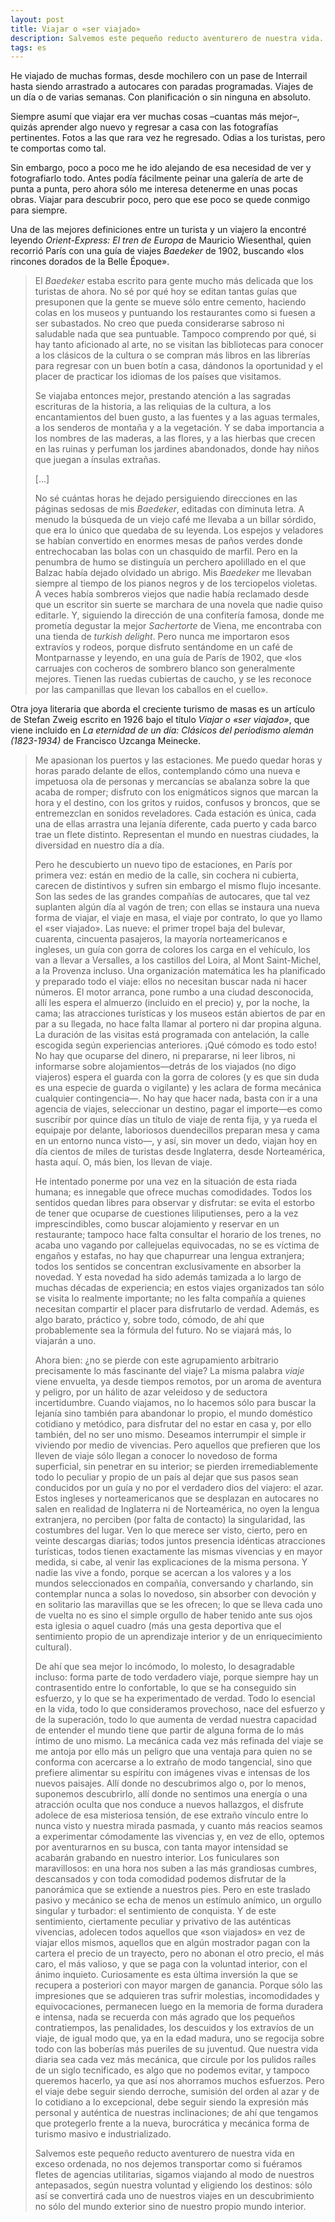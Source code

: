 ```yaml
---
layout: post
title: Viajar o «ser viajado»
description: Salvemos este pequeño reducto aventurero de nuestra vida.
tags: es
---
```


He viajado de muchas formas, desde mochilero con un pase de Interrail
hasta siendo arrastrado a autocares con paradas programadas. Viajes de un día
o de varias semanas. Con planificación o sin ninguna en absoluto.

Siempre asumí que viajar era ver muchas cosas –cuantas más mejor–, quizás
aprender algo nuevo y regresar a casa con las fotografías pertinentes. Fotos a
las que rara vez he regresado. Odias a los turistas, pero te comportas como tal.

Sin embargo, poco a poco me he ido alejando de esa necesidad de ver y
fotografiarlo todo. Antes podía fácilmente peinar una galería de arte de punta
a punta, pero ahora sólo me interesa detenerme en unas pocas obras. Viajar para
descubrir poco, pero que ese poco se quede conmigo para siempre.

Una de las mejores definiciones entre un turista y un viajero la encontré
leyendo *Orient-Express: El tren de Europa* de Mauricio Wiesenthal, quien
recorrió París con una guía de viajes *Baedeker* de 1902, buscando «los
rincones dorados de la Belle Époque».

> El *Baedeker* estaba escrito para gente mucho más delicada que los turistas de
> ahora. No sé por qué hoy se editan tantas guías que presuponen que la gente
> se mueve sólo entre cemento, haciendo colas en los museos y puntuando los
> restaurantes como si fuesen a ser subastados. No creo que pueda considerarse
> sabroso ni saludable nada que sea puntuable. Tampoco comprendo por qué, si
> hay tanto aficionado al arte, no se visitan las bibliotecas para conocer a
> los clásicos de la cultura o se compran más libros en las librerías para
> regresar con un buen botín a casa, dándonos la oportunidad y el placer de
> practicar los idiomas de los países que visitamos.
>
> Se viajaba entonces mejor, prestando atención a las sagradas escrituras de la
> historia, a las reliquias de la cultura, a los encantamientos del buen gusto,
> a las fuentes y a las aguas termales, a los senderos de montaña y a la
> vegetación. Y se daba importancia a los nombres de las maderas, a las flores,
> y a las hierbas que crecen en las ruinas y perfuman los jardines abandonados,
> donde hay niños que juegan a ínsulas extrañas.
>
> [...]
>
> No sé cuántas horas he dejado persiguiendo direcciones en las páginas sedosas
> de mis *Baedeker*, editadas con diminuta letra. A menudo la búsqueda de un
> viejo café me llevaba a un billar sórdido, que era lo único que quedaba de su
> leyenda. Los espejos y veladores se habían convertido en enormes mesas de
> paños verdes donde entrechocaban las bolas con un chasquido de marfil. Pero
> en la penumbra de humo se distinguía un perchero apolillado en el que Balzac
> había dejado olvidado un abrigo. Mis *Baedeker* me llevaban siempre al tiempo
> de los pianos negros y de los terciopelos violetas. A veces había sombreros
> viejos que nadie había reclamado desde que un escritor sin suerte se marchara
> de una novela que nadie quiso editarle. Y, siguiendo la dirección de una
> confitería famosa, donde me prometía degustar la mejor *Sachertorte* de Viena,
> me encontraba con una tienda de *turkish delight*. Pero nunca me importaron
> esos extravíos y rodeos, porque disfruto sentándome en un café de
> Montparnasse y leyendo, en una guía de París de 1902, que «los carruajes con
> cocheros de sombrero blanco son generalmente mejores. Tienen las ruedas
> cubiertas de caucho, y se les reconoce por las campanillas que llevan los
> caballos en el cuello».

Otra joya literaria que aborda el creciente turismo de masas es un artículo de
Stefan Zweig escrito en 1926 bajo el título *Viajar o «ser viajado»*, que viene
incluido en *La eternidad de un día: Clásicos del periodismo alemán (1823-1934)*
de Francisco Uzcanga Meinecke.

> Me apasionan los puertos y las estaciones. Me puedo quedar horas y horas parado
> delante de ellos, contemplando cómo una nueva e impetuosa ola de personas y
> mercancías se abalanza sobre la que acaba de romper; disfruto con los
> enigmáticos signos que marcan la hora y el destino, con los gritos y ruidos,
> confusos y broncos, que se entremezclan en sonidos reveladores. Cada estación
> es única, cada una de ellas arrastra una lejanía diferente, cada puerto y cada
> barco trae un flete distinto. Representan el mundo en nuestras ciudades, la
> diversidad en nuestro día a día.
>
> Pero he descubierto un nuevo tipo de estaciones, en París por primera vez:
> están en medio de la calle, sin cochera ni cubierta, carecen de distintivos y
> sufren sin embargo el mismo flujo incesante. Son las sedes de las grandes
> compañías de autocares, que tal vez suplanten algún día al vagón de tren; con
> ellas se instaura una nueva forma de viajar, el viaje en masa, el viaje por
> contrato, lo que yo llamo el «ser viajado». Las nueve: el primer tropel baja
> del bulevar, cuarenta, cincuenta pasajeros, la mayoría norteamericanos e
> ingleses, un guía con gorra de colores los carga en el vehículo, los van a
> llevar a Versalles, a los castillos del Loira, al Mont Saint-Michel, a la
> Provenza incluso. Una organización matemática les ha planificado y preparado
> todo el viaje: ellos no necesitan buscar nada ni hacer números. El motor
> arranca, pone rumbo a una ciudad desconocida, allí les espera el almuerzo
> (incluido en el precio) y, por la noche, la cama; las atracciones turísticas y
> los museos están abiertos de par en par a su llegada, no hace falta llamar al
> portero ni dar propina alguna. La duración de las visitas está programada con
> antelación, la calle escogida según experiencias anteriores. ¡Qué cómodo es
> todo esto! No hay que ocuparse del dinero, ni prepararse, ni leer libros, ni
> informarse sobre alojamientos—detrás de los viajados (no digo viajeros) espera
> el guarda con la gorra de colores (y es que sin duda es una especie de guarda o
> vigilante) y les aclara de forma mecánica cualquier contingencia—. No hay que
> hacer nada, basta con ir a una agencia de viajes, seleccionar un destino, pagar
> el importe—es como suscribir por quince días un título de viaje de renta fija,
> y ya rueda el equipaje por delante, laboriosos duendecillos preparan mesa y
> cama en un entorno nunca visto—, y así, sin mover un dedo, viajan hoy en día
> cientos de miles de turistas desde Inglaterra, desde Norteamérica, hasta aquí.
> O, más bien, los llevan de viaje.
>
> He intentado ponerme por una vez en la situación de esta riada humana; es
> innegable que ofrece muchas comodidades. Todos los sentidos quedan libres para
> observar y disfrutar: se evita el estorbo de tener que ocuparse de cuestiones
> liliputienses, pero a la vez imprescindibles, como buscar alojamiento y
> reservar en un restaurante; tampoco hace falta consultar el horario de los
> trenes, no acaba uno vagando por callejuelas equivocadas, no se es víctima de
> engaños y estafas, no hay que chapurrear una lengua extranjera; todos los
> sentidos se concentran exclusivamente en absorber la novedad. Y esta novedad ha
> sido además tamizada a lo largo de muchas décadas de experiencia; en estos
> viajes organizados tan sólo se visita lo realmente importante; no les falta
> compañía a quienes necesitan compartir el placer para disfrutarlo de verdad.
> Además, es algo barato, práctico y, sobre todo, cómodo, de ahí que
> probablemente sea la fórmula del futuro. No se viajará más, lo viajarán a uno.
>
> Ahora bien: ¿no se pierde con este agrupamiento arbitrario precisamente lo más
> fascinante del viaje? La misma palabra *viaje* viene envuelta, ya desde tiempos
> remotos, por un aroma de aventura y peligro, por un hálito de azar veleidoso y
> de seductora incertidumbre. Cuando viajamos, no lo hacemos sólo para buscar la
> lejanía sino también para abandonar lo propio, el mundo doméstico cotidiano y
> metódico, para disfrutar del no estar en casa y, por ello también, del no ser
> uno mismo. Deseamos interrumpir el simple ir viviendo  por medio de vivencias.
> Pero aquellos que prefieren que los lleven de viaje sólo llegan a conocer lo
> novedoso de forma superficial, sin penetrar en su interior; se pierden
> irremediablemente todo lo peculiar y propio de un país al dejar que sus pasos
> sean conducidos por un guía y no por el verdadero dios del viajero: el azar.
> Estos ingleses y norteamericanos que se desplazan en autocares no salen en
> realidad de Inglaterra ni de Norteamérica, no oyen la lengua extranjera, no
> perciben (por falta de contacto) la singularidad, las costumbres del lugar. Ven
> lo que merece ser visto, cierto, pero en veinte descargas diarias; todos juntos
> presencia idénticas atracciones turísticas, todos tienen exactamente las mismas
> vivencias y en mayor medida, si cabe, al venir las explicaciones de la misma
> persona. Y nadie las vive a fondo, porque se acercan a los valores y a los
> mundos seleccionados en compañía, conversando y charlando, sin contemplar nunca
> a solas lo novedoso, sin absorber con devoción y en solitario las maravillas
> que se les ofrecen; lo que se lleva cada uno de vuelta no es sino el simple
> orgullo de haber tenido ante sus ojos esta iglesia o aquel cuadro (más una
> gesta deportiva que el sentimiento propio de un aprendizaje interior y de un
> enriquecimiento cultural).
>
> De ahí que sea mejor lo incómodo, lo molesto, lo desagradable incluso: forma
> parte de todo verdadero viaje, porque siempre hay un contrasentido entre lo
> confortable, lo que se ha conseguido sin esfuerzo, y lo que se ha
> experimentado de verdad. Todo lo esencial en la vida, todo lo que
> consideramos provechoso, nace del esfuerzo y de la superación, todo lo que
> aumenta de verdad nuestra capacidad de entender el mundo tiene que partir de
> alguna forma de lo más íntimo de uno mismo. La mecánica cada vez más refinada
> del viaje se me antoja por ello más un peligro que una ventaja para quien no
> se conforma con acercarse a lo extraño de modo tangencial, sino que prefiere
> alimentar su espíritu con imágenes vivas e intensas de los nuevos paisajes.
> Allí donde no descubrimos algo o, por lo menos, suponemos descubrirlo, allí
> donde no sentimos una energía o una atracción oculta que nos conduce a nuevos
> hallazgos, el disfrute adolece de esa misteriosa tensión, de ese extraño
> vínculo entre lo nunca visto y nuestra mirada pasmada, y cuanto más reacios
> seamos a experimentar cómodamente las vivencias y, en vez de ello, optemos por
> aventurarnos en su busca, con tanta mayor intensidad se acabarán grabando en
> nuestro interior. Los funiculares son maravillosos: en una hora nos suben a
> las más grandiosas cumbres, descansados y con toda comodidad podemos
> disfrutar de la panorámica que se extiende a nuestros pies. Pero en este
> traslado pasivo y mecánico se echa de menos un estímulo anímico, un orgullo
> singular y turbador: el sentimiento de conquista. Y de este sentimiento,
> ciertamente peculiar y privativo de las auténticas vivencias, adolecen todos
> aquellos que «son viajados» en vez de viajar ellos mismos, aquellos que en
> algún mostrador pagan con la cartera el precio de un trayecto, pero no abonan
> el otro precio, el más caro, el más valioso, y que se paga con la voluntad
> interior, con el ánimo inquieto. Curiosamente es esta última inversión la que
> se recupera a posteriori con mayor margen de ganancia. Porque sólo las
> impresiones que se adquieren tras sufrir molestias, incomodidades y
> equivocaciones, permanecen luego en la memoria de forma duradera e intensa,
> nada se recuerda con más agrado que los pequeños contratiempos, las
> penalidades, los descuidos y los extravíos de un viaje, de igual modo que, ya
> en la edad madura, uno se regocija sobre todo con las boberías más pueriles
> de su juventud. Que nuestra vida diaria sea cada vez más mecánica, que
> circule por los pulidos raíles de un siglo tecnificado, es algo que no
> podemos evitar, y tampoco queremos hacerlo, ya que así nos ahorramos muchos
> esfuerzos. Pero el viaje debe seguir siendo derroche, sumisión del orden al
> azar y de lo cotidiano a lo excepcional, debe seguir siendo la expresión más
> personal y auténtica de nuestras inclinaciones; de ahí que tengamos que
> protegerlo frente a la nueva, burocrática y mecánica forma de turismo masivo
> e industrializado.
>
> Salvemos este pequeño reducto aventurero de nuestra vida en exceso ordenada, no
> nos dejemos transportar como si fuéramos fletes de agencias utilitarias,
> sigamos viajando al modo de nuestros antepasados, según nuestra voluntad y
> eligiendo los destinos: sólo así se convertirá cada uno de nuestros viajes en
> un descubrimiento no sólo del mundo exterior sino de nuestro propio mundo
> interior.
